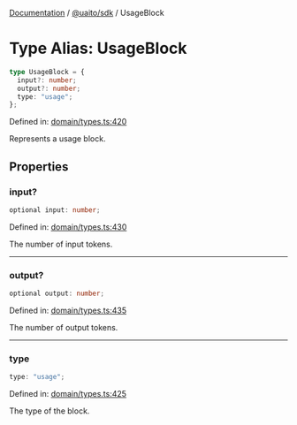 [Documentation](README.md) / [@uaito/sdk](@uaito.sdk.md) / UsageBlock

# Type Alias: UsageBlock

```ts
type UsageBlock = {
  input?: number;
  output?: number;
  type: "usage";
};
```

Defined in: [domain/types.ts:420](https://github.com/elribonazo/uaito/blob/6221ee7c386b2b81ffabf3afeba7096c8ae881a2/packages/sdk/src/domain/types.ts#L420)

Represents a usage block.

## Properties

### input?

```ts
optional input: number;
```

Defined in: [domain/types.ts:430](https://github.com/elribonazo/uaito/blob/6221ee7c386b2b81ffabf3afeba7096c8ae881a2/packages/sdk/src/domain/types.ts#L430)

The number of input tokens.

***

### output?

```ts
optional output: number;
```

Defined in: [domain/types.ts:435](https://github.com/elribonazo/uaito/blob/6221ee7c386b2b81ffabf3afeba7096c8ae881a2/packages/sdk/src/domain/types.ts#L435)

The number of output tokens.

***

### type

```ts
type: "usage";
```

Defined in: [domain/types.ts:425](https://github.com/elribonazo/uaito/blob/6221ee7c386b2b81ffabf3afeba7096c8ae881a2/packages/sdk/src/domain/types.ts#L425)

The type of the block.
